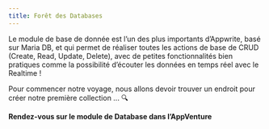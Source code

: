 ```yaml
---
title: Forêt des Databases
---
```


<Documentation link="https://appwrite.io/docs/products/databases"></Documentation>

<Hero
title="Arrivée dans la forêt des Databases 🗄️"
image="/assets/workshop/database/forest.jpg"
description="Nous arrivons dans une forêt dense et luxuriante qui s'étant à perte de vue 🌳, c'est la forêt de la base de
donnée ! Ici se mélange collections et documents, des lianes qui lient certain arbre entre eux, en attendant que quelqu'un
vienne en cueillir les fruits. C'est une étape très importante de notre voyage puisqu’elle est souvent centrale dans les
voyages au cœur du backend. Vous y découvrirez comment créer des données, les récupérer, les supprimer, et même lier
votre interface directement à votre base"
/>

Le module de base de donnée est l’un des plus importants d’Appwrite, basé sur Maria DB, et qui permet de réaliser toutes
les actions de base de CRUD (Create, Read, Update, Delete), avec de petites fonctionnalités bien pratiques comme la
possibilité d’écouter les données en temps réel avec le Realtime !

Pour commencer notre voyage, nous allons devoir trouver un endroit pour créer notre première collection ... 🔍

**Rendez-vous sur le module de Database dans l’AppVenture**
